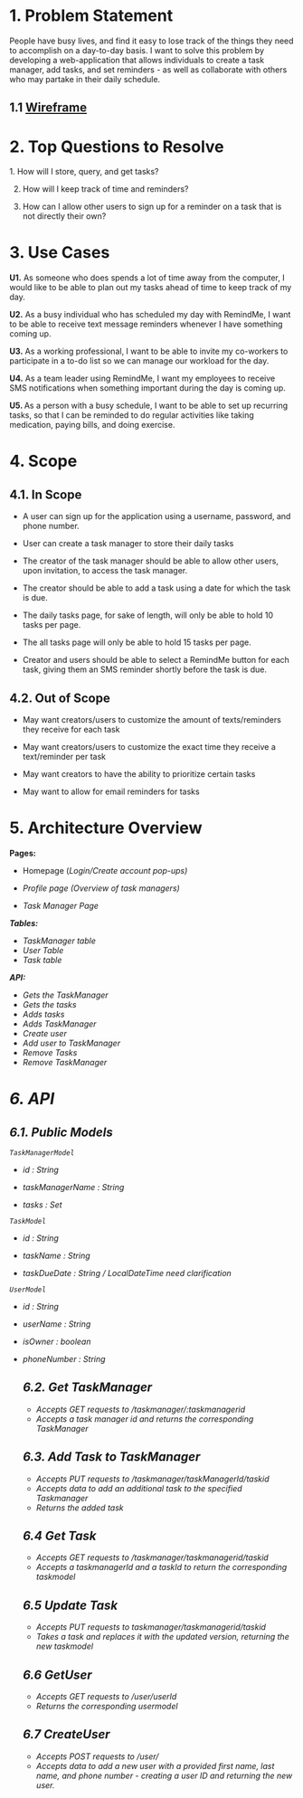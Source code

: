 <h1> 1. Problem Statement</h1>
People have busy lives, and find it easy to lose track of the things they need to accomplish on a day-to-day basis. I want to solve this problem by developing a web-application that allows individuals to
create a task manager, add tasks, and set reminders - as well as collaborate with others who may partake in their daily schedule.

<h2> 1.1 <a href="https://www.figma.com/file/AWzYFwfgcWTkbYy00JJg7N/Untitled?node-id=0%3A1&t=3N4ohA8MC7kbgAWQ-1"> Wireframe </a></h2>

<h1> 2. Top Questions to Resolve </h1>
1. How will I store, query, and get tasks?

2. How will I keep track of time and reminders?

3. How can I allow other users to sign up for a reminder on a task that is not directly their own?

<h1> 3. Use Cases </h1>
<b>U1.</b> As someone who does spends a lot of time away from the computer, I would like to be able to plan out my tasks ahead of time to keep track of my day.

<b>U2.</b> As a busy individual who has scheduled my day with RemindMe, I want to be able to receive text message reminders whenever I have something coming up.

<b>U3.</b> As a working professional, I want to be able to invite my co-workers to participate in a to-do list so we can manage our workload for the day.

<b>U4.</b> As a team leader using RemindMe, I want my employees to receive SMS notifications when something important during the day is coming up.

<b>U5. </b> As a person with a busy schedule, I want to be able to set up recurring tasks, so that I can be reminded to do regular activities like taking medication, paying bills, and doing exercise.

<h1> 4. Scope </h1>
<h2> 4.1. In Scope</h2>

* A user can sign up for the application using a username, password, and phone number.

* User can create a task manager to store their daily tasks

* The creator of the task manager should be able to allow other users, upon invitation, to access the task manager.

* The creator should be able to add a task using a date for which the task is due.

* The daily tasks page, for sake of length, will only be able to hold 10 tasks per page.

* The all tasks page will only be able to hold 15 tasks per page.

* Creator and users should be able to select a RemindMe button for each task, giving them an SMS reminder shortly before the task is due.


<h2> 4.2. Out of Scope</h2>

* May want creators/users to customize the amount of texts/reminders they receive for each task

* May want creators/users to customize the exact time they receive a text/reminder per task

* May want creators to have the ability to prioritize certain tasks

* May want to allow for email reminders for tasks

<h1> 5. Architecture Overview </h1>

<b> Pages: </b>

* Homepage (<i>Login/Create account pop-ups)

* Profile page (Overview of task managers)

* Task Manager Page 

<b> Tables: </b>

* TaskManager table
* User Table
* Task table

<b> API: </b>

* Gets the TaskManager
* Gets the tasks
* Adds tasks
* Adds TaskManager
* Create user
* Add user to TaskManager
* Remove Tasks
* Remove TaskManager


<h1> 6. API </h1>
<h2> 6.1. Public Models </h2>

*`TaskManagerModel`*

- id : String

- taskManagerName : String

- tasks : Set<Task>

*`TaskModel`*

- id : String

- taskName : String

- taskDueDate : String / LocalDateTime *need clarification*

*`UserModel`*

- id : String

- userName : String

- isOwner : boolean

- phoneNumber : String

  <h2> 6.2. Get TaskManager </h2>
  
  * Accepts GET requests to /taskmanager/:taskmanagerid
  * Accepts a task manager id and returns the corresponding TaskManager
  
  <h2> 6.3. Add Task to TaskManager </h2>
  
  * Accepts PUT requests to /taskmanager/taskManagerId/taskid
  * Accepts data to add an additional task to the specified Taskmanager
  * Returns the added task
  
  <h2> 6.4 Get Task </h2>
  
  * Accepts GET requests to /taskmanager/taskmanagerid/taskid
  * Accepts a taskmanagerId and a taskId to return the corresponding taskmodel
  
  <h2> 6.5 Update Task </h2>
  
  * Accepts PUT requests to taskmanager/taskmanagerid/taskid
  * Takes a task and replaces it with the updated version, returning the new taskmodel
  
  <h2> 6.6 GetUser </h2>
  
  * Accepts GET requests to /user/userId
  * Returns the corresponding usermodel
  
  <h2> 6.7 CreateUser </h2>
  
  * Accepts POST requests to /user/
  * Accepts data to add a new user with a provided first name, last name, and phone number - creating a user ID and returning the new user.
  
  
  
  


